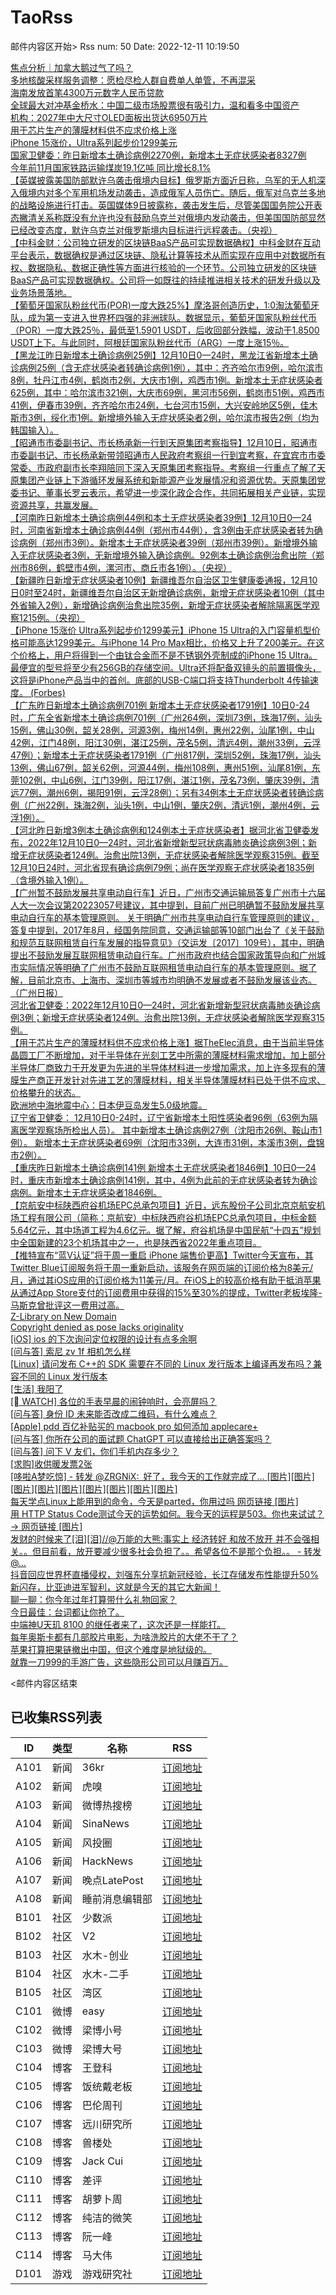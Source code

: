 # TaoRss

邮件内容区开始>
Rss num: 50  Date: 2022-12-11 10:19:50 <br/>

<a href='https://36kr.com/p/2038268713413637?f=rss'>焦点分析｜加拿大鹅过气了吗？</a><br/>
<a href='https://36kr.com/newsflashes/2039035622485253?f=rss'>多地核酸采样服务调整：愿检尽检人群自费单人单管，不再混采</a><br/>
<a href='https://36kr.com/newsflashes/2039034255486212?f=rss'>海南发放首笔4300万元数字人民币贷款</a><br/>
<a href='https://36kr.com/newsflashes/2039033304788233?f=rss'>全球最大对冲基金桥水：中国二级市场股票很有吸引力，温和看多中国资产</a><br/>
<a href='https://36kr.com/newsflashes/2038991748721666?f=rss'>机构：2027年中大尺寸OLED面板出货达6950万片</a><br/>
<a href='https://36kr.com/newsflashes/2038990937386246?f=rss'>用于芯片生产的薄膜材料供不应求价格上涨</a><br/>
<a href='https://36kr.com/newsflashes/2038990242606339?f=rss'>iPhone 15涨价，Ultra系列起步价1299美元</a><br/>
<a href='https://36kr.com/newsflashes/2038987705183232?f=rss'>国家卫健委：昨日新增本土确诊病例2270例，新增本土无症状感染者8327例</a><br/>
<a href='https://36kr.com/newsflashes/2038986980961544?f=rss'>今年前11月国家铁路运输煤炭19.1亿吨 同比增长8.1%</a><br/>
<a href='https://finance.sina.cn/7x24/2022-12-11/detail-imxwhhix1922611.d.html'>【英媒披露美国防部默许乌袭击俄境内目标】俄罗斯方面近日称，乌军的无人机深入俄境内对多个军用机场发动袭击，造成俄军人员伤亡。随后，俄军对乌克兰多地的战略设施进行打击。英国媒体9日披露称，袭击发生后，尽管美国国务院公开表态撇清关系称既没有允许也没有鼓励乌克兰对俄境内发动袭击，但美国国防部显然已经改变态度，默许乌克兰对俄罗斯境内目标进行远程袭击。（央视）</a><br/>
<a href='https://finance.sina.cn/7x24/2022-12-11/detail-imxwhhiy8699071.d.html'>【中科金财：公司独立研发的区块链BaaS产品可实现数据确权】中科金财在互动平台表示，数据确权是通过区块链、隐私计算等技术从而实现在应用中对数据所有权、数据隐私、数据正确性等方面进行核验的一个环节。公司独立研发的区块链BaaS产品可实现数据确权。公司将一如既往的持续推进相关技术的研发升级以及业务场景落地。</a><br/>
<a href='https://finance.sina.cn/7x24/2022-12-11/detail-imxwhhiy8698562.d.html'>【葡萄牙国家队粉丝代币(POR)一度大跌25%】摩洛哥创造历史，1:0淘汰葡萄牙队，成为第一支进入世界杯四强的非洲球队。数据显示，葡萄牙国家队粉丝代币（POR）一度大跌25％，最低至1.5901 USDT，后收回部分跌幅，波动于1.8500 USDT上下。与此同时，阿根廷国家队粉丝代币（ARG）一度上涨15％。</a><br/>
<a href='https://finance.sina.cn/7x24/2022-12-11/detail-imxwhhix1914567.d.html'>【黑龙江昨日新增本土确诊病例25例】12月10日0—24时，黑龙江省新增本土确诊病例25例（含无症状感染者转确诊病例1例），其中：齐齐哈尔市9例，哈尔滨市8例，牡丹江市4例，鹤岗市2例，大庆市1例，鸡西市1例。新增本土无症状感染者625例，其中：哈尔滨市321例，大庆市69例，黑河市56例，鹤岗市51例，鸡西市41例，伊春市39例，齐齐哈尔市24例，七台河市15例，大兴安岭地区5例，佳木斯市3例，绥化市1例。新增境外输入无症状感染者2例，哈尔滨市报告2例（均为韩国输入）。</a><br/>
<a href='https://finance.sina.cn/7x24/2022-12-11/detail-imxwhhiy8690449.d.html'>【昭通市市委副书记、市长杨承新一行到天原集团考察指导】12月10日，昭通市市委副书记、市长杨承新带领昭通市人民政府考察组一行到宜考察，在宜宾市市委常委、市政府副市长李翔陪同下深入天原集团考察指导。考察组一行重点了解了天原集团产业链上下游循环发展系统和新能源产业发展情况和资源优势。天原集团党委书记、董事长罗云表示，希望进一步深化政企合作，共同拓展相关产业链，实现资源共享，共赢发展。</a><br/>
<a href='https://finance.sina.cn/7x24/2022-12-11/detail-imxwhhix1912217.d.html'>【河南昨日新增本土确诊病例44例和本土无症状感染者39例】12月10日0—24时，河南省新增本土确诊病例44例（郑州市44例），含3例由无症状感染者转为确诊病例（郑州市3例）。新增本土无症状感染者39例（郑州市39例）。新增境外输入无症状感染者3例，无新增境外输入确诊病例。92例本土确诊病例治愈出院（郑州市86例，鹤壁市4例，漯河市、商丘市各1例）。（央视）</a><br/>
<a href='https://finance.sina.cn/7x24/2022-12-11/detail-imxwhhiy8688905.d.html'>【新疆昨日新增无症状感染者10例】新疆维吾尔自治区卫生健康委通报，12月10日0时至24时，新疆维吾尔自治区无新增确诊病例，新增无症状感染者10例（其中外省输入2例），新增确诊病例治愈出院35例，新增无症状感染者解除隔离医学观察1215例。（央视）</a><br/>
<a href='https://finance.sina.cn/7x24/2022-12-11/detail-imxwhhiy8688514.d.html'>【iPhone 15涨价 Ultra系列起步价1299美元】iPhone 15 Ultra的入门容量机型价格可能高达1299美元。与iPhone 14 Pro Max相比，价格又上升了200美元。在这个价格上，用户将得到一个由钛合金而不是不锈钢外壳制成的iPhone 15 Ultra。最便宜的型号将至少有256GB的存储空间。Ultra还将配备双镜头的前置摄像头，这将是iPhone产品当中的首创。底部的USB-C端口将支持Thunderbolt 4传输速度。 (Forbes)</a><br/>
<a href='https://finance.sina.cn/7x24/2022-12-11/detail-imxwhhiy8688117.d.html'>【广东昨日新增本土确诊病例701例 新增本土无症状感染者1791例】10日0-24时，广东全省新增本土确诊病例701例（广州264例，深圳73例，珠海17例，汕头15例，佛山30例，韶关28例，河源3例，梅州14例，惠州22例，汕尾1例，中山42例，江门48例，阳江30例，湛江25例，茂名5例，清远4例，潮州33例，云浮47例）；新增本土无症状感染者1791例（广州817例，深圳52例，珠海17例，汕头13例，佛山67例，韶关62例，河源44例，梅州108例，惠州51例，汕尾81例，东莞102例，中山6例，江门39例，阳江17例，湛江1例，茂名73例，肇庆39例，清远77例，潮州6例，揭阳91例，云浮28例）；另有34例本土无症状感染者转确诊病例（广州22例，珠海2例，汕头1例，中山1例，肇庆2例，清远1例，潮州4例，云浮1例）。</a><br/>
<a href='https://finance.sina.cn/7x24/2022-12-11/detail-imxwhhiy8687086.d.html'>【河北昨日新增3例本土确诊病例和124例本土无症状感染者】据河北省卫健委发布，2022年12月10日0—24时，河北省新增新型冠状病毒肺炎确诊病例3例；新增无症状感染者124例。治愈出院13例，无症状感染者解除医学观察315例。截至12月10日24时，河北省现有确诊病例79例；尚在医学观察无症状感染者1835例（含境外输入1例）。</a><br/>
<a href='https://finance.sina.cn/7x24/2022-12-11/detail-imxwhhix1884837.d.html'>【广州暂不鼓励发展共享电动自行车】近日，广州市交通运输局答复广州市十六届人大一次会议第20223057号建议，其中提到，目前广州已明确暂不鼓励发展共享电动自行车的基本管理原则。 关于明确广州市共享电动自行车管理原则的建议，答复中提到，2017年8月，经国务院同意，交通运输部等10部门出台了《关于鼓励和规范互联网租赁自行车发展的指导意见》（交运发〔2017〕109号），其中，明确提出不鼓励发展互联网租赁电动自行车。广州市政府也结合国家政策导向和广州城市实际情况等明确了广州市不鼓励互联网租赁电动自行车的基本管理原则。据了解，目前北京市、上海市、深圳市等城市均明确不发展或者不鼓励发展该业态。（广州日报）</a><br/>
<a href='2899877'>河北省卫健委：2022年12月10日0—24时，河北省新增新型冠状病毒肺炎确诊病例3例；新增无症状感染者124例。治愈出院13例，无症状感染者解除医学观察315例。</a><br/>
<a href='https://finance.sina.cn/7x24/2022-12-11/detail-imxwhhiy8656564.d.html'>【用于芯片生产的薄膜材料供不应求价格上涨】据TheElec消息，由于当前半导体晶圆工厂不断增加，对于半导体在光刻工艺中所需的薄膜材料需求增加，加上部分半导体厂商致力于开发更为先进的半导体材料进一步增加需求，加上许多现有的薄膜生产商正开发针对先进工艺的薄膜材料，相关半导体薄膜材料已处于供不应求、价格攀升的状态。</a><br/>
<a href='https://finance.sina.cn/7x24/2022-12-11/detail-imxwhhix1876546.d.html'>欧洲地中海地震中心：日本伊豆岛发生5.0级地震。</a><br/>
<a href='2899852'>辽宁省卫健委： 12月10日0-24时，辽宁省新增本土阳性感染者96例（63例为隔离医学观察场所检出人员）。 其中新增本土确诊病例27例（沈阳市26例、鞍山市1例）。 新增本土无症状感染者69例（沈阳市33例，大连市31例，本溪市3例，盘锦市2例）。</a><br/>
<a href='https://finance.sina.cn/7x24/2022-12-11/detail-imxwfzzz2002113.d.html'>【重庆昨日新增本土确诊病例141例 新增本土无症状感染者1846例】10日0—24时，重庆市新增本土确诊病例141例，其中，4例为此前的无症状感染者转为确诊病例。新增本土无症状感染者1846例。</a><br/>
<a href='https://finance.sina.cn/7x24/2022-12-11/detail-imxwhaaa8778309.d.html'>【京航安中标陕西府谷机场EPC总承包项目】近日，远东股份子公司北京京航安机场工程有限公司（简称：京航安）中标陕西府谷机场EPC总承包项目，中标金额5.64亿元，其中场道工程为4.6亿元。据了解，府谷机场是中国民航“十四五”规划中全国新建的23个机场其中之一，也是陕西省2022年重点项目。</a><br/>
<a href='https://finance.sina.cn/7x24/2022-12-11/detail-imxwhaaa8774909.d.html'>【推特宣布“蓝V认证”将于周一重启 iPhone 端售价更高】Twitter今天宣布，其Twitter Blue订阅服务将于周一重新启动，该服务在网页端的订阅价格为8美元/月，通过其iOS应用的订阅价格为11美元/月。在iOS上的较高价格有助于抵消苹果从通过App Store支付的订阅费用中获得的15%至30%的提成，Twitter老板埃隆-马斯克曾批评这一费用过高。</a><br/>
<a href='https://z-lib.is/'>Z-Library on New Domain</a><br/>
<a href='https://twitter.com/zemotion/status/1600529480099196928'>Copyright denied as pose lacks originality</a><br/>
<a href='https://www.v2ex.com/t/901671#reply0'>[iOS] ios 的下次询问定位权限的设计有点多余啊</a><br/>
<a href='https://www.v2ex.com/t/901670#reply4'>[问与答] 索尼 zv 1f 相机怎么样</a><br/>
<a href='https://www.v2ex.com/t/901669#reply1'>[Linux] 请问发布 C++的 SDK 需要在不同的 Linux 发行版本上编译再发布吗？兼容不同的 Linux 发行版本</a><br/>
<a href='https://www.v2ex.com/t/901667#reply14'>[生活] 我阳了</a><br/>
<a href='https://www.v2ex.com/t/901664#reply0'>[ WATCH] 各位的手表早晨的闹钟响时，会亮屏吗？</a><br/>
<a href='https://www.v2ex.com/t/901663#reply15'>[问与答] 身份 ID 未来能否改成二维码，有什么难点？</a><br/>
<a href='https://www.v2ex.com/t/901662#reply10'>[Apple] pdd 百亿补贴买的 macbook pro 如何添加 applecare+</a><br/>
<a href='https://www.v2ex.com/t/901661#reply0'>[问与答] 你所在公司的面试题 ChatGPT 可以直接给出正确答案吗？</a><br/>
<a href='https://www.v2ex.com/t/901660#reply14'>[问与答] 问下 V 友们，你们手机内存多少？</a><br/>
<a href='http://www.newsmth.net/nForum/article/SecondMarket/2072470'>[求购]收供暖发票2张</a><br/>
<a href='https://weibo.com/1088413295/Mj3MIc5fv'>[哆啦A梦吃惊] - 转发 @ZRGNiX:&ensp;好了，我今天的工作就完成了… [图片][图片][图片][图片][图片][图片][图片][图片][图片]</a><br/>
<a href='https://weibo.com/1088413295/Mj3AonpqJ'>每天学点Linux上能用到的命令，今天是parted，你用过吗 网页链接 [图片]</a><br/>
<a href='https://weibo.com/1088413295/Mj3rTf5sC'>用 HTTP Status Code测试今天的运势如何。我今天的运程是503。你也来试试？→ 网页链接 [图片]</a><br/>
<a href='https://weibo.com/1497035431/Mj3MpkF3t'>发财的时候来了[泪][泪]//@万能的大熊:事实上 经济转好 和放不放开 并不会强相关。。但目前看，放开要减少很多社会负担了。。希望各位不是那个负担。。 - 转发 @...</a><br/>
<a href='https://mp.weixin.qq.com/s/xTc__vZ8FoySuE-wAI8Z-g'>抖音回应世界杯直播侵权，刘强东分享抗新冠经验，长江存储发布性能提升50%新闪存，比亚迪进军智利，这就是今天的其它大新闻！</a><br/>
<a href='https://mp.weixin.qq.com/s/V8vEIwXvXvfale0NxIMN5w'>聊一聊：你今年过年打算带什么礼物回家？</a><br/>
<a href='https://mp.weixin.qq.com/s/yZfTf4DnT6xZ7qbLgHwFyw'>今日最佳：台词都让你抢了。</a><br/>
<a href='https://mp.weixin.qq.com/s/ikQ-xvk4fS5bp8eyMZbJbg'>中端神U天玑 8100 的继任者来了，这次还是一样能打。</a><br/>
<a href='https://mp.weixin.qq.com/s/c55W3_sDscdyeEH13IhyPQ'>每年奥斯卡都有几部胶片电影，为啥洗胶片的大佬不干了？</a><br/>
<a href='https://mp.weixin.qq.com/s/6-oK4VJJoxSbALZHpNF08A'>苹果打算把果链撤出中国，但这个难度是地狱级的。</a><br/>
<a href='https://mp.weixin.qq.com/s/UE02JK6m-Vl3UG4kTrkIZA'>就靠一刀999的手游广告，这些隐形公司可以月赚百万。</a><br/>


<邮件内容区结束

## 已收集RSS列表

| ID | 类型 | 名称  | RSS  |
| -- | -- | -- | -- | 
| A101  | 新闻 | 36kr | [订阅地址](https://www.36kr.com/feed) |
| A102  | 新闻 | 虎嗅 | [订阅地址](https://www.huxiu.com/rss/0.xml) |
| A103  | 新闻 | 微博热搜榜 | [订阅地址](https://rsshub.app/weibo/search/hot) |
| A104  | 新闻 | SinaNews | [订阅地址](https://sina-news.vercel.app/rss.xml) |
| A105  | 新闻 | 风投圈 | [订阅地址](https://crazy.capital/feed) |
| A106  | 新闻 | HackNews | [订阅地址](https://news.ycombinator.com/rss) |
| A107  | 新闻 | 晚点LatePost | [订阅地址](https://api.feeddd.org/feeds/6121d8a451e2511a8279faaf) |
| A108  | 新闻 | 睡前消息编辑部 | [订阅地址](https://api.feeddd.org/feeds/612320c451e2511a827a11d6) |
| B101  | 社区 | 少数派 | [订阅地址](https://sspai.com/feed) |
| B102  | 社区 | V2  | [订阅地址](http://www.v2ex.com/index.xml) |
| B103  | 社区 | 水木-创业  | [订阅地址](https://www.mysmth.net/nForum/rss/board-Entrepreneur) |
| B104  | 社区 | 水木-二手 | [订阅地址](https://www.mysmth.net/nForum/rss/board-SecondMarket) |
| B105  | 社区 | 湾区 | [订阅地址](https://wanqu.co/feed/) |
| C101  | 微博 | easy | [订阅地址](https://rsshub.app/weibo/user/1088413295) |
| C102  | 微博 | 梁博小号 | [订阅地址](https://rsshub.app/weibo/user/2131170823) |
| C103  | 微博 | 梁博大号 | [订阅地址](https://rsshub.app/weibo/user/1497035431) |
| C104  | 博客 | 王登科 | [订阅地址](https://greatdk.com/feed) |
| C105  | 博客 | 饭统戴老板 | [订阅地址](https://api.feeddd.org/feeds/6131b9e01269c358aa0df19e) |
| C106  | 博客 | 巴伦周刊 | [订阅地址](https://api.feeddd.org/feeds/6131b5301269c358aa0dec2e) |
| C107  | 博客 | 远川研究所 | [订阅地址](https://api.feeddd.org/feeds/616102e99b888e41f5cb64fb) |
| C108  | 博客 | 兽楼处 | [订阅地址](https://api.feeddd.org/feeds/6131e1421269c358aa0e1b6b) |
| C109  | 博客 | Jack Cui | [订阅地址](https://api.feeddd.org/feeds/613381f91269c358aa0eabc9) |
| C110  | 博客 | 差评 | [订阅地址](https://api.feeddd.org/feeds/6110783449ef7514d0b91ae1) |
| C111  | 博客 | 胡萝卜周 | [订阅地址](https://api.feeddd.org/feeds/613381f91269c358aa0eab79) |
| C112  | 博客 | 纯洁的微笑 | [订阅地址](http://www.ityouknow.com/feed.xml) |
| C113  | 博客 | 阮一峰 | [订阅地址](https://feeds.feedburner.com/ruanyifeng) |
| C114  | 博客 | 马大伟 | [订阅地址](https://www.bmpi.dev/index.xml) |
| D101  | 游戏 | 游戏研究社 | [订阅地址](https://api.feeddd.org/feeds/612328f851e2511a827a171f) |






